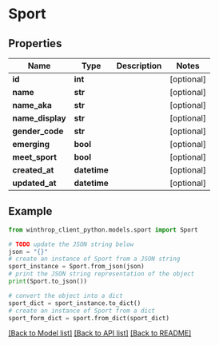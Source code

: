 # Sport


## Properties

Name | Type | Description | Notes
------------ | ------------- | ------------- | -------------
**id** | **int** |  | [optional] 
**name** | **str** |  | [optional] 
**name_aka** | **str** |  | [optional] 
**name_display** | **str** |  | [optional] 
**gender_code** | **str** |  | [optional] 
**emerging** | **bool** |  | [optional] 
**meet_sport** | **bool** |  | [optional] 
**created_at** | **datetime** |  | [optional] 
**updated_at** | **datetime** |  | [optional] 

## Example

```python
from winthrop_client_python.models.sport import Sport

# TODO update the JSON string below
json = "{}"
# create an instance of Sport from a JSON string
sport_instance = Sport.from_json(json)
# print the JSON string representation of the object
print(Sport.to_json())

# convert the object into a dict
sport_dict = sport_instance.to_dict()
# create an instance of Sport from a dict
sport_form_dict = sport.from_dict(sport_dict)
```
[[Back to Model list]](../README.md#documentation-for-models) [[Back to API list]](../README.md#documentation-for-api-endpoints) [[Back to README]](../README.md)


